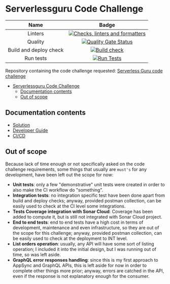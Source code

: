 # Serverlessguru Code Challenge

|Name|Badge|
|:-:|:-:|
|Linters|[![Checks, linters and formatters](https://github.com/neovasili/serverless-guru-code-challenge/actions/workflows/pre-commit.yml/badge.svg)](https://github.com/neovasili/serverless-guru-code-challenge/actions/workflows/pre-commit.yml)|
|Quality|[![Quality Gate Status](https://sonarcloud.io/api/project_badges/measure?project=neovasili_serverless-guru-code-challenge&metric=alert_status)](https://sonarcloud.io/dashboard?id=neovasili_serverless-guru-code-challenge)|
|Build and deploy check|[![Build check](https://github.com/neovasili/serverless-guru-code-challenge/actions/workflows/build-check.yaml/badge.svg)](https://github.com/neovasili/serverless-guru-code-challenge/actions/workflows/build-check.yaml)|
|Run tests|[![Run Tests](https://github.com/neovasili/serverless-guru-code-challenge/actions/workflows/run-tests.yaml/badge.svg)](https://github.com/neovasili/serverless-guru-code-challenge/actions/workflows/run-tests.yaml)|

Repository containing the code challenge requested: [Serverless Guru code challenge](https://github.com/serverless-guru/code-challenges/tree/master/code-challenge-4)

- [Serverlessguru Code Challenge](#serverlessguru-code-challenge)
  - [Documentation contents](#documentation-contents)
  - [Out of scope](#out-of-scope)

## Documentation contents

- [Solution](docs/solution.md)
- [Developer Guide](docs/development.md)
- [CI/CD](docs/ci-cd.md)

## Out of scope

Because lack of time enough or not specifically asked on the code challenge requirements, some things that usually are `must's` for any development, have been left out the scope for now:

- **Unit tests**: only a few "demonstrative" unit tests were created in order to also make the CI workflow do "something".
- **Integration tests**: no integration specific test have been done apart from build and deploy checks; anyway, provided postman collection, can be easily used to check at the CI level some integrations.
- **Tests Coverage integration with Sonar Cloud**: Coverage has been added to compute it, but is still not integrated with Sonar Cloud project.
- **End to end tests**: end to end tests have a high cost in terms of development, maintenance and even infrastructure, so they are out of the scope for this challenge; anyway, provided postman collection, can be easily used to check at the deployment to INT level.
- **List orders operation**: usually, any API will have some sort of listing operation; I included it into the initial design, but I was running out of time, so was left aside.
- **GraphQL error responses handling**: since this is my first approach to AppSync and GraphQL APIs, this is left aside for now in order to complete other things more prior; anyway, errors are catched in the API, even if the response is not explanatory enough for the consumer.
